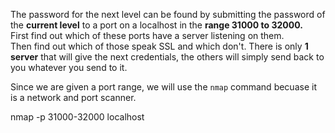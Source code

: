 The password for the next level can be found by submitting the password of the **current level** to a port on a localhost in the **range 31000 to 32000.**\
First find out which of these ports have a server listening on them.\
Then find out which of those speak SSL and which don't. There is only **1 server** that will give the next credentials, the others will simply send back to you whatever you send to it.

Since we are given a port range, we will use the `nmap` command becuase it is a network and port scanner. 

nmap -p 31000-32000 localhost
